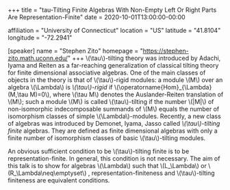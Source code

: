 +++
title = "tau-Tilting Finite Algebras With Non-Empty Left Or Right Parts Are Representation-Finite"
date = 2020-10-01T13:00:00-00:00

affiliation = "University of Connecticut"
location = "US"
latitude = "41.8104"
longitude =  "-72.2941"

[speaker]
  name = "Stephen Zito"
  homepage = "https://stephen-zito.math.uconn.edu/"
+++
\\(\tau\\)-tilting theory was introduced by Adachi, Iyama and Reiten as a far-reaching generalization of classical tilting theory for finite dimensional associative algebras. One of the main classes of objects in the theory is that of \\(\tau\\)-rigid modules: a module \\(M\\) over an algebra \\(\Lambda\\) is _\\(\tau\\)-rigid_ if \\(\operatorname{Hom}_{\Lambda}(M,\tau M)=0\\), where \\(\tau M\\) denotes the Auslander-Reiten translation of \\(M\\); such a module \\(M\\) is called \\(\tau\\)-tilting if the number \\(|M|\\) of non-isomorphic indecomposable summands of \\(M\\) equals the number of isomorphism classes of simple \\(\Lambda\\)-modules.  Recently, a new class of algebras was introduced by Demonet, Iyama, Jasso called _\\(\tau\\)-tilting finite_ algebras.  They are defined as finite dimensional algebras with only a finite number of isomorphism classes of basic \\(\tau\\)-tilting modules.
 
An obvious sufficient condition to be \\(\tau\\)-tilting finite is to be representation-finite.  In general, this condition is not necessary.  The aim of this talk is to show for algebras \\(\Lambda\\) such that \\(L_\Lambda\\) or \\(R_\Lambda\neq\emptyset\\) , representation-finiteness and \\(\tau\\)-tilting finiteness are equivalent conditions. 

